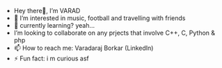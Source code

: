- Hey there👋, I’m VARAD
- 👀 I’m interested in music, football and travelling with friends
- 🌱 currently learning? yeah...
- I’m looking to collaborate on any prjects that involve C++, C, Python & php
- 📫 How to reach me: Varadaraj Borkar (LinkedIn)
- ⚡ Fun fact: i m curious asf
